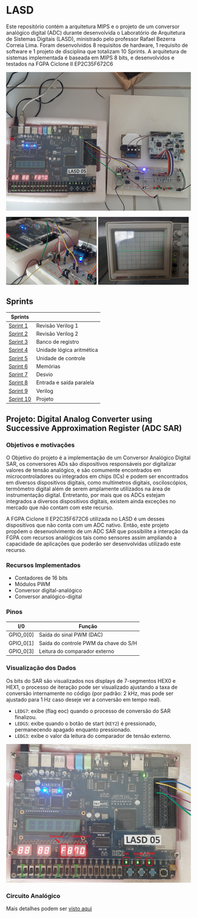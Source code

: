 # LASD

Este repositório contém a arquitetura MIPS e o projeto de um conversor analógico digital (ADC) durante desenvolvida o Laboratório de Arquitetura de Sistemas Digitais (LASD), ministrado pelo professor Rafael Bezerra Correia Lima. Foram desenvolvidos 8 requisitos de hardware, 1 requisito de software e 1 projeto de disciplina que totalizam 10 Sprints. A arquitetura de sistemas implementada é baseada em MIPS 8 bits, e desenvolvidos e testados na FGPA Ciclone II EP2C35F672C6


![foto da placa da altera vista ao lado do circuito](midia/foto3.jpg)
<p>
<img src="midia/foto2.jpg" width=49% alt="foto da placa da altera vista ao lado do circuito">
<img src="midia/foto4-pwm.jpg" width=49% alt="visualização do sinal pwm em um osciloscópio analógico">
</p>


## Sprints

| Sprints  |   |
|----------|---|
| [Sprint 1](/tree/sprint1) | Revisão Verilog 1 |  
| [Sprint 2](/tree/sprint2)| Revisão Verilog 2 |   
| [Sprint 3](/tree/sprint3)| Banco de registro  |   
| [Sprint 4](/tree/sprint4)| Unidade lógica aritmética   |   
| [Sprint 5](/tree/sprint5)| Unidade de controle  |   
| [Sprint 6](/tree/sprint6)| Memórias  |   
| [Sprint 7](/tree/sprint7)| Desvio  |   
| [Sprint 8](/tree/sprint8)| Entrada e saída paralela |
| [Sprint 9]()|   Verilog |  
| [Sprint 10](/tree/master)| Projeto | 

## Projeto: Digital Analog Converter using Successive Approximation Register (ADC SAR)

### Objetivos e motivações 
O Objetivo do projeto é a implementação de um Conversor Analógico Digital SAR, os conversores ADs são dispositivos responsáveis por digitalizar valores de tensão analógico, e são comumente encontrados em microcontroladores ou integrados em chips (ICs) e podem ser encontrados em diversos dispositivos digitais, como multímetros digitais, osciloscópios, termômetro digital além de serem amplamente utilizados na área de instrumentação digital. Entretanto, por mais que os ADCs estejam integrados a diversos dispositivos digitais, existem ainda exceções no mercado que não contam com este recurso. 

A FGPA Ciclone II EP2C35F672C6 utilizada no LASD é um desses dispositivos que não conta com um ADC nativo. Então, este projeto propõem o desenvolvimento de um ADC SAR que possibilite a interação da FGPA com recursos analógicos tais como sensores assim ampliando a capacidade de aplicações que poderão ser desenvolvidas utilizado este recurso.

### Recursos Implementados
- Contadores de 16 bits
- Módulos PWM
- Conversor digital-analógico
- Conversor analógico-digital

### Pinos
| I/0  | Função  |
|----------|---|
| GPIO_0[0]| Saída do sinal PWM (DAC) |  
| GPIO_0[1]| Saída do controle PWM da chave do S/H |   
| GPIO_0[3]| Leitura do comparador externo  | 

### Visualização dos Dados

Os bits do SAR são visualizados nos displays de 7-segmentos HEX0 e HEX1, o processo de iteração pode ser visualizado ajustando a taxa de conversão internamente no código (por padrão: 2 kHz, mas pode ser ajustado para 1 Hz caso deseje ver a conversão em tempo real). 

- `LEDG7`: exibe (flag eoc) quando o processo de conversão do SAR finalizou.
- `LEDG5`: exibe quando o botão de start (`KEY2`) é pressionado, permanecendo apagado enquanto pressionado.
- `LEDG3`: exibe o valor da leitura do comparador de tensão externo.

![foto da placa com a marcação dos pontos de interesse comentados acima](midia/foto1.jpg)

### Circuito Analógico
Mais detalhes podem ser [visto aqui](https://github.com/william-hazem/Projeto-de-Conversor-AD-SAR)